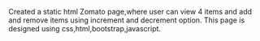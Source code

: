 Created a static html Zomato page,where user can view  4 items and add and remove items using increment and decrement option.
This page is designed using css,html,bootstrap,javascript.
